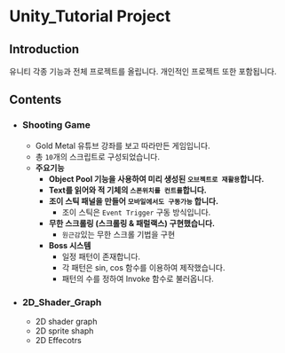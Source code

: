 # **Unity_Tutorial Project**

## Introduction

유니티 각종 기능과 전체 프로젝트를 올립니다.
개인적인 프로젝트 또한 포함됩니다.

## Contents

- ###  **Shooting Game**

  - Gold Metal 유튜브 강좌를 보고 따라만든 게임입니다.
  - 총 `10`개의 스크립트로 구성되었습니다.
  - **주요기능**
    - **Object Pool 기능을 사용하여 미리 생성된 `오브젝트로 재활용`합니다.**
    - **Text를 읽어와 적 기체의 `스폰위치를 컨트롤`합니다.**
    - **조이 스틱 패널을 만들어 `모바일에서도 구동가능` 합니다.**
      - 조이 스틱은 `Event Trigger` 구동 방식입니다.
    - **무한 스크롤링 (스크롤링 & 패럴랙스) 구현했습니다.**
      - `원근감`있는 무한 스크롤 기법을 구현
    - **Boss 시스템**
      - 일정 패턴이 존재합니다.
      - 각 패턴은 sin, cos 함수를 이용하여 제작했습니다.
      - 패턴의 수를 정하여 Invoke 함수로 불러옵니다.

- ### **2D_Shader_Graph**

  - 2D shader graph
  - 2D sprite shaph
  - 2D Effecotrs